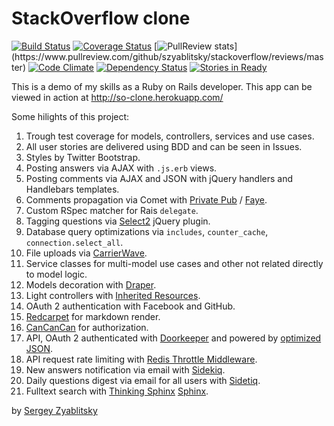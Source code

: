 # StackOverflow clone

[![Build Status](https://travis-ci.org/szyablitsky/stackoverflow.svg?branch=master)](https://travis-ci.org/szyablitsky/stackoverflow)
[![Coverage Status](https://coveralls.io/repos/szyablitsky/stackoverflow/badge.png)](https://coveralls.io/r/szyablitsky/stackoverflow)
[![PullReview stats](https://www.pullreview.com/github/szyablitsky/stackoverflow/badges/master.svg?)](https://www.pullreview.com/github/szyablitsky/stackoverflow/reviews/master)
[![Code Climate](https://codeclimate.com/github/szyablitsky/stackoverflow.png)](https://codeclimate.com/github/szyablitsky/stackoverflow)
[![Dependency Status](https://gemnasium.com/szyablitsky/stackoverflow.svg)](https://gemnasium.com/szyablitsky/stackoverflow)
[![Stories in Ready](https://badge.waffle.io/szyablitsky/stackoverflow.png?label=ready&title=Ready)](https://waffle.io/szyablitsky/stackoverflow)

This is a demo of my skills as a Ruby on Rails developer. This app can be viewed in action at http://so-clone.herokuapp.com/

Some hilights of this project:

1. Trough test coverage for models, controllers, services and use cases.
2. All user stories are delivered using BDD and can be seen in Issues.
3. Styles by Twitter Bootstrap.
4. Posting answers via AJAX with `.js.erb` views.
5. Posting comments via AJAX and JSON with jQuery handlers and Handlebars templates.
6. Comments propagation via Comet with [Private Pub][3] / [Faye][4].
7. Custom RSpec matcher for Rais `delegate`.
8. Tagging questions via [Select2][1] jQuery plugin.
9. Database query optimizations via `includes`, `counter_cache`, `connection.select_all`.
10. File uploads via [CarrierWave][2].
11. Service classes for multi-model use cases and other not related directly to model logic.
12. Models decoration with [Draper][5].
13. Light controllers with [Inherited Resources][6].
14. OAuth 2 authentication with Facebook and GitHub.
15. [Redcarpet][7] for markdown render.
16. [CanCanCan][8] for authorization.
17. API, OAuth 2 authenticated with [Doorkeeper][9] and powered by [optimized JSON][10].
18. API request rate limiting with [Redis Throttle Middleware][11].
19. New answers notification via email with [Sidekiq][12].
20. Daily questions digest via email for all users with [Sidetiq][13].
21. Fulltext search with [Thinking Sphinx][14] [Sphinx][15].

by [Sergey Zyablitsky](http://finch.pro)

[1]: http://ivaynberg.github.io/select2/
[2]: https://github.com/carrierwaveuploader/carrierwave
[3]: https://github.com/ryanb/private_pub/
[4]: http://faye.jcoglan.com/
[5]: https://github.com/drapergem/draper
[6]: https://github.com/josevalim/inherited_resources
[7]: https://github.com/vmg/redcarpet
[8]: https://github.com/CanCanCommunity/cancancan
[9]: https://github.com/doorkeeper-gem/doorkeeper
[10]: https://github.com/ohler55/oj
[11]: https://github.com/andreareginato/redis-throttle
[12]: https://github.com/mperham/sidekiq
[13]: https://github.com/tobiassvn/sidetiq
[14]: http://pat.github.io/thinking-sphinx/
[15]: http://sphinxsearch.com/

